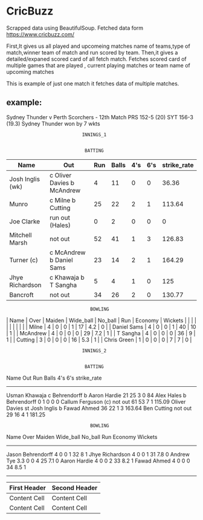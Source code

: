 # CricBuzz
Scrapped data using BeautifulSoup.
Fetched data form https://www.cricbuzz.com/

First,It gives us all played and upcomeing matches name of teams,type of match,winner team of match and run scored by team.
Then,it gives a detailed/expaned scored card of all fetch match.
Fetches scored card of multiple games that are played , current playing matches or team name of upcoming matches

This is example of just one match it fetches data of multiple matches.

example:
--------------------------------------------------------------------------------------------------------------------------
Sydney Thunder v Perth Scorchers - 12th Match
PRS 152-5 (20) SYT 156-3 (19.3)
Sydney Thunder won by 7 wkts 



                                INNINGS_1                                   


                                 BATTING 
                                 
                                 
|  Name                  |    Out                     |    Run     | Balls   |  4's  |  6's  |  strike_rate |
|--------------------------|--------------------------  |--------------------------|-------------------------- |--------------------------  |--------------------------  |-------------------------- |
|  Josh Inglis (wk)      |c Oliver Davies b McAndrew  |     4      |     11  |   0   |    0  |       36.36  |
|  Munro                 |c Milne b Cutting           |    25      |     22  |    2  |    1  |       113.64 |
|  Joe Clarke            |run out (Hales)             |     0      |      2  |    0  |    0  |         0    |
|  Mitchell Marsh        |not out                     |    52      |     41  |    1  |    3  |       126.83 |
|  Turner (c)            |c McAndrew b Daniel Sams    |    23      |    14   |    2  |    1  |       164.29 |
|  Jhye Richardson       |c Khawaja b T Sangha        |     5      |      4  |    1  |    0  |        125   |
|  Bancroft              |not out                     |    34      |     26  |    2  |    0  |       130.77 |




                                   BOWLING  
                                   
                                   
| Name         |  Over       |       Maiden       | Wide_ball  | No_ball       | Run       |  Economy    |  Wickets |
|              |             |                    |            |               |           |             |          |
| Milne        |     4       |  0                 |  0         | 1             |  17       |  4.2        |    0     |
| Daniel Sams  |     4       |  0                 |  0         | 1             |   40      | 10          |    1     |
| McAndrew     |     4       |  0                 |  0         | 0             |  29       |  7.2        |    1     |
| T Sangha     |     4       |  0                 |  0         | 0             |  36       |  9          |    1     |
| Cutting      |     3       |  0                 |  0         | 0             |  16       |  5.3        |    1     |
| Chris Green  |     1       |  0                 |  0         | 0             |   7       |  7          |    0     |




                                INNINGS_2                                   


                                 BATTING                                       
Name                 Out                              Run    Balls    4's    6's    strike_rate
-------------------  ----------------------------  ------  -------  -----  -----  -------------
Usman Khawaja        c Behrendorff b Aaron Hardie      21       25      3      0          84
Alex Hales           b Behrendorff                      0        1      0      0           0
Callum Ferguson (c)  not out                           61       53      7      1         115.09
Oliver Davies        st Josh Inglis b Fawad Ahmed      36       22      1      3         163.64
Ben Cutting          not out                           29       16      4      1         181.25


                                   BOWLING                                                    
Name                 Over    Maiden    Wide_ball    No_ball    Run    Economy    Wickets
-----------------  ------  --------  -----------  ---------  -----  ---------  ---------
Jason Behrendorff     4           0            0          1     32        8            1
Jhye Richardson       4           0            0          1     31        7.8          0
Andrew Tye            3.3         0            0          4     25        7.1          0
Aaron Hardie          4           0            0          2     33        8.2          1
Fawad Ahmed           4           0            0          0     34        8.5          1

--------------------------------------------------------------------------------------------------------------------------



| First Header  | Second Header |
| ------------- | ------------- |
| Content Cell  | Content Cell  |
| Content Cell  | Content Cell  |
